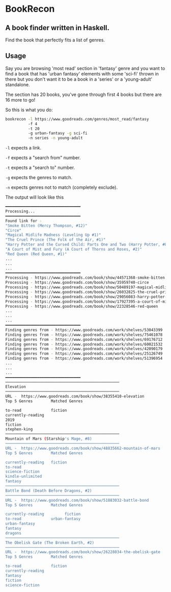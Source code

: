 # BookRecon

## A book finder written in Haskell.

Find the book that perfectly fits a list of genres.

## Usage

Say you are browsing 'most read' section in 'fantasy' genre and you want to find a book that has 'urban fantasy' elements with some 'sci-fi' thrown in there but you don't want it to be a book in a 'series' or a 'young-adult' standalone.

The section has 20 books, you've gone through first 4 books but there are 16 more to go!

So this is what you do:

```sh
bookrecon -l https://www.goodreads.com/genres/most_read/fantasy
          -f 4
          -t 20
          -g urban-fantasy -g sci-fi
          -n series -n young-adult
```


`-l` expects a link.

`-f` expects a "search from" number.

`-t` expects a "search to" number.

`-g` expects the genres to match.

`-n` expects genres not to match (completely exclude).

The output will look like this

```sh
━━━━━━━━━━━━━━━━━━━━━━━━━━━━━━━━━
Processing...
━━━━━━━━━━━━━━━━━━━━━━━━━━━━━━━━━
Found link for -
"Smoke Bitten (Mercy Thompson, #12)"
"Circe"
"Magical Midlife Madness (Leveling Up #1)"
"The Cruel Prince (The Folk of the Air, #1)"
"Harry Potter and the Cursed Child: Parts One and Two (Harry Potter, #8)"
"A Court of Mist and Fury (A Court of Thorns and Roses, #2)"
"Red Queen (Red Queen, #1)"
...
...
...
━━━━━━━━━━━━━━━━━━━━━━━━━━━━━━━━━
Processing - https://www.goodreads.com/book/show/44571368-smoke-bitten
Processing - https://www.goodreads.com/book/show/35959740-circe
Processing - https://www.goodreads.com/book/show/50489197-magical-midlife-madness
Processing - https://www.goodreads.com/book/show/26032825-the-cruel-prince
Processing - https://www.goodreads.com/book/show/29056083-harry-potter-and-the-cursed-child
Processing - https://www.goodreads.com/book/show/17927395-a-court-of-mist-and-fury
Processing - https://www.goodreads.com/book/show/22328546-red-queen
...
...
...
━━━━━━━━━━━━━━━━━━━━━━━━━━━━━━━━━
Finding genres from - https://www.goodreads.com/work/shelves/53043399
Finding genres from - https://www.goodreads.com/work/shelves/75461078
Finding genres from - https://www.goodreads.com/work/shelves/69176712
Finding genres from - https://www.goodreads.com/work/shelves/60021532
Finding genres from - https://www.goodreads.com/work/shelves/42090179
Finding genres from - https://www.goodreads.com/work/shelves/25126749
Finding genres from - https://www.goodreads.com/work/shelves/51396954
...
...
...
━━━━━━━━━━━━━━━━━━━━━━━━━━━━━━━━━
──────────────────────────────────────────────────
Elevation
──────────────────────────────────────────────────
URL -  https://www.goodreads.com/book/show/38355410-elevation
Top 5 Genres        Matched Genres

to-read             fiction
currently-reading
2019
fiction
stephen-king
──────────────────────────────────────────────────
Mountain of Mars (Starship's Mage, #8)
──────────────────────────────────────────────────
URL -  https://www.goodreads.com/book/show/48835662-mountain-of-mars
Top 5 Genres        Matched Genres

currently-reading   fiction
to-read
science-fiction
kindle-unlimited
fantasy
──────────────────────────────────────────────────
Battle Bond (Death Before Dragons, #2)
──────────────────────────────────────────────────
URL -  https://www.goodreads.com/book/show/51883032-battle-bond
Top 5 Genres        Matched Genres

currently-reading         fiction
to-read             urban-fantasy
urban-fantasy
fantasy
dragons
──────────────────────────────────────────────────
The Obelisk Gate (The Broken Earth, #2)
──────────────────────────────────────────────────
URL -  https://www.goodreads.com/book/show/26228034-the-obelisk-gate
Top 5 Genres        Matched Genres

to-read             fiction
currently-reading
fantasy
fiction
science-fiction
```
